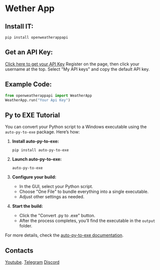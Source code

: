 # Wether App
## Install IT:
`pip install openweatherappapi`

## Get an API Key:
[Click here to get your API Key](https://openweathermap.org/)
Register on the page, then click your username at the top. Select "My API keys" and copy the default API key.

## Example Code:
```python
from openweatherappapi import WeatherApp
WeatherApp.run("Your Api Key")
```

## Py to EXE Tutorial

You can convert your Python script to a Windows executable using the `auto-py-to-exe` package. Here’s how:

1. **Install auto-py-to-exe:**
    ```
    pip install auto-py-to-exe
    ```

2. **Launch auto-py-to-exe:**
    ```
    auto-py-to-exe
    ```

3. **Configure your build:**
    - In the GUI, select your Python script.
    - Choose "One File" to bundle everything into a single executable.
    - Adjust other settings as needed.

4. **Start the build:**
    - Click the "Convert .py to .exe" button.
    - After the process completes, you’ll find the executable in the `output` folder.

For more details, check the [auto-py-to-exe documentation](https://github.com/brentvollebregt/auto-py-to-exe).
## Contacts
[Youtube](https://www.youtube.com/@alikushbaev3).
[Telegram](https://t.me/ALIKUSHBAEVYT)
[Discord](https://discord.gg/nEYmfYQWcw)